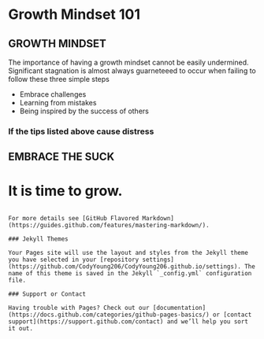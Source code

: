 # Growth Mindset 101

## GROWTH MINDSET

The importance of having a growth mindset cannot be easily undermined. Significant stagnation is almost always guarneteeed to occur when failing to follow these three simple steps

- Embrace challenges
- Learning from mistakes
- Being inspired by the success of others

### If the tips listed above cause distress 
## EMBRACE THE SUCK 

# It is time to grow.

```

For more details see [GitHub Flavored Markdown](https://guides.github.com/features/mastering-markdown/).

### Jekyll Themes

Your Pages site will use the layout and styles from the Jekyll theme you have selected in your [repository settings](https://github.com/CodyYoung206/CodyYoung206.github.io/settings). The name of this theme is saved in the Jekyll `_config.yml` configuration file.

### Support or Contact

Having trouble with Pages? Check out our [documentation](https://docs.github.com/categories/github-pages-basics/) or [contact support](https://support.github.com/contact) and we’ll help you sort it out.
